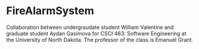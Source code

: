 # FireAlarmSystem

Collaboration between undergraudate student William Valentine and graduate student Aydan Gasimova for CSCI 463: Software Engineering at the University of North Dakota. The professor of the class is Emanuel Grant.
